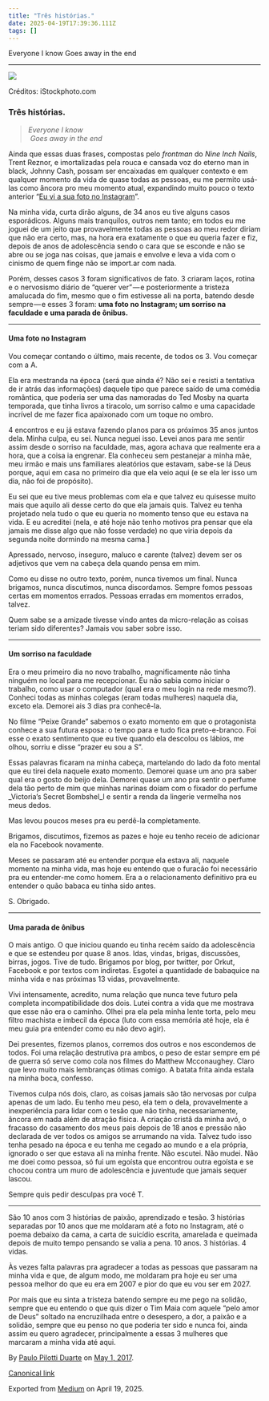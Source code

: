 ```yaml
---
title: "Três histórias."
date: 2025-04-19T17:39:36.111Z
tags: []
---
```


Everyone I know Goes away in the end

* * *

![](https://cdn-images-1.medium.com/max/2560/1*4BroQX3ifdAUCQFYEcS-dA.jpeg)

Créditos: iStockphoto.com

### Três histórias.

> _Everyone I know  
>  Goes away in the end_

Ainda que essas duas frases, compostas pelo _frontman_ do _Nine Inch Nails_, Trent Reznor, e imortalizadas pela rouca e cansada voz do eterno man in black, Johnny Cash, possam ser encaixadas em qualquer contexto e em qualquer momento da vida de quase todas as pessoas, eu me permito usá-las como âncora pro meu momento atual, expandindo muito pouco o texto anterior “[Eu vi a sua foto no Instagram](https://cronicas.trendr.com.br/eu-vi-a-sua-foto-no-instagram-c603011578c4)”.

Na minha vida, curta dirão alguns, de 34 anos eu tive alguns casos esporádicos. Alguns mais tranquilos, outros nem tanto; em todos eu me joguei de um jeito que provavelmente todas as pessoas ao meu redor diriam que não era certo, mas, na hora era exatamente o que eu queria fazer e fiz, depois de anos de adolescência sendo o cara que se esconde e não se abre ou se joga nas coisas, que jamais e envolve e leva a vida com o cinismo de quem finge não se import.ar com nada.

Porém, desses casos 3 foram significativos de fato. 3 criaram laços, rotina e o nervosismo diário de “querer ver” — e posteriormente a tristeza amalucada do fim, mesmo que o fim estivesse ali na porta, batendo desde sempre — e esses 3 foram: **uma foto no Instagram; um sorriso na faculdade e uma parada de ônibus.**

* * *

#### **Uma foto no Instagram**

Vou começar contando o último, mais recente, de todos os 3. Vou começar com a A.

Ela era mestranda na época (será que ainda é? Não sei e resisti a tentativa de ir atrás das informações) daquele tipo que parece saído de uma comédia romântica, que poderia ser uma das namoradas do Ted Mosby na quarta temporada, que tinha livros a tiracolo, um sorriso calmo e uma capacidade incrível de me fazer fica apaixonado com um toque no ombro.

4 encontros e eu já estava fazendo planos para os próximos 35 anos juntos dela. Minha culpa, eu sei. Nunca neguei isso. Levei anos para me sentir assim desde o sorriso na faculdade, mas, agora achava que realmente era a hora, que a coisa ia engrenar. Ela conheceu sem pestanejar a minha mãe, meu irmão e mais uns familiares aleatórios que estavam, sabe-se lá Deus porque, aqui em casa no primeiro dia que ela veio aqui (e se ela ler isso um dia, não foi de propósito).

Eu sei que eu tive meus problemas com ela e que talvez eu quisesse muito mais que aquilo ali desse certo do que ela jamais quis. Talvez eu tenha projetado nela tudo o que eu queria no momento tenso que eu estava na vida. E eu acreditei (nela, e até hoje não tenho motivos pra pensar que ela jamais me disse algo que não fosse verdade) no que viria depois da segunda noite dormindo na mesma cama.\]

Apressado, nervoso, inseguro, maluco e carente (talvez) devem ser os adjetivos que vem na cabeça dela quando pensa em mim.

Como eu disse no outro texto, porém, nunca tivemos um final. Nunca brigamos, nunca discutimos, nunca discordamos. Sempre fomos pessoas certas em momentos errados. Pessoas erradas em momentos errados, talvez.

Quem sabe se a amizade tivesse vindo antes da micro-relação as coisas teriam sido diferentes? Jamais vou saber sobre isso.

* * *

#### **Um sorriso na faculdade**

Era o meu primeiro dia no novo trabalho, magnificamente não tinha ninguém no local para me recepcionar. Eu não sabia como iniciar o trabalho, como usar o computador (qual era o meu login na rede mesmo?). Conheci todas as minhas colegas (eram todas mulheres) naquela dia, exceto ela. Demorei ais 3 dias pra conhecê-la.

No filme “Peixe Grande” sabemos o exato momento em que o protagonista conhece a sua futura esposa: o tempo para e tudo fica preto-e-branco. Foi esse o exato sentimento que eu tive quando ela descolou os lábios, me olhou, sorriu e disse “prazer eu sou a S”.

Essas palavras ficaram na minha cabeça, martelando do lado da foto mental que eu tirei dela naquele exato momento. Demorei quase um ano pra saber qual era o gosto do beijo dela. Demorei quase um ano pra sentir o perfume dela tão perto de mim que minhas narinas doíam com o fixador do perfume _Victoria’s Secret Bombshel_l e sentir a renda da lingerie vermelha nos meus dedos.

Mas levou poucos meses pra eu perdê-la completamente.

Brigamos, discutimos, fizemos as pazes e hoje eu tenho receio de adicionar ela no Facebook novamente.

Meses se passaram até eu entender porque ela estava ali, naquele momento na minha vida, mas hoje eu entendo que o furacão foi necessário pra eu entender-me como homem. Era a o relacionamento definitivo pra eu entender o quão babaca eu tinha sido antes.

S. Obrigado.

* * *

#### **Uma parada de ônibus**

O mais antigo. O que iniciou quando eu tinha recém saído da adolescência e que se estendeu por quase 8 anos. Idas, vindas, brigas, discussões, birras, jogos. Tive de tudo. Brigamos por blog, por twitter, por Orkut, Facebook e por textos com indiretas. Esgotei a quantidade de babaquice na minha vida e nas próximas 13 vidas, provavelmente.

Vivi intensamente, acredito, numa relação que nunca teve futuro pela completa incompatibilidade dos dois. Lutei contra a vida que me mostrava que esse não era o caminho. Olhei pra ela pela minha lente torta, pelo meu filtro machista e imbecil da época (luto com essa memória até hoje, ela é meu guia pra entender como eu não devo agir).

Dei presentes, fizemos planos, corremos dos outros e nos escondemos de todos. Foi uma relação destrutiva pra ambos, o peso de estar sempre em pé de guerra só serve como cola nos filmes do Matthew Mcconaughey. Claro que levo muito mais lembranças ótimas comigo. A batata frita ainda estala na minha boca, confesso.

Tivemos culpa nós dois, claro, as coisas jamais são tão nervosas por culpa apenas de um lado. Eu tenho meu peso, ela tem o dela, provavelmente a inexperiência para lidar com o tesão que não tinha, necessariamente, âncora em nada além de atração física. A criação cristã da minha avó, o fracasso do casamento dos meus pais depois de 18 anos e pressão não declarada de ver todos os amigos se arrumando na vida. Talvez tudo isso tenha pesado na época e eu tenha me cegado ao mundo e a ela própria, ignorado o ser que estava ali na minha frente. Não escutei. Não mudei. Não me doei como pessoa, só fui um egoísta que encontrou outra egoísta e se chocou contra um muro de adolescência e juventude que jamais sequer lascou.

Sempre quis pedir desculpas pra você T.

* * *

São 10 anos com 3 histórias de paixão, aprendizado e tesão. 3 histórias separadas por 10 anos que me moldaram até a foto no Instagram, até o poema debaixo da cama, a carta de suicídio escrita, amarelada e queimada depois de muito tempo pensando se valia a pena. 10 anos. 3 histórias. 4 vidas.

Às vezes falta palavras pra agradecer a todas as pessoas que passaram na minha vida e que, de algum modo, me moldaram pra hoje eu ser uma pessoa melhor do que eu era em 2007 e pior do que eu vou ser em 2027.

Por mais que eu sinta a tristeza batendo sempre eu me pego na solidão, sempre que eu entendo o que quis dizer o Tim Maia com aquele “pelo amor de Deus” soltado na encruzilhada entre o desespero, a dor, a paixão e a solidão, sempre que eu penso no que poderia ter sido e nunca foi, ainda assim eu quero agradecer, principalmente a essas 3 mulheres que marcaram a minha vida até aqui.

By [Paulo Pilotti Duarte](https://medium.com/@paulopilotti) on [May 1, 2017](https://medium.com/p/ac78dc19e52c).

[Canonical link](https://medium.com/@paulopilotti/tr%C3%AAs-hist%C3%B3rias-ac78dc19e52c)

Exported from [Medium](https://medium.com) on April 19, 2025.